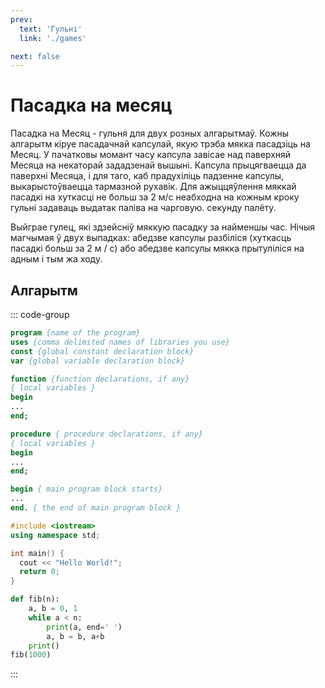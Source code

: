 ```yaml
---
prev:
  text: 'Гульні'
  link: './games'

next: false
---
```


# Пасадка на месяц
Пасадка на Месяц - гульня для двух розных алгарытмаў. Кожны алгарытм
кіруе пасадачнай капсулай, якую трэба мякка пасадзіць на Месяц. У
пачатковы момант часу капсула завісае над паверхняй Месяца на
некаторай зададзенай вышыні. Капсула прыцягваецца да паверхні Месяца, і
для таго, каб прадухіліць падзенне капсулы, выкарыстоўваецца тармазной
рухавік. Для ажыццяўлення мяккай пасадкі на хуткасці не больш за 2 м/с
неабходна на кожным кроку гульні задаваць выдатак паліва на чарговую.
секунду палёту.

Выйграе гулец, які здзейсніў мяккую пасадку за найменшы час.
Нічыя магчымая ў двух выпадках: абедзве капсулы разбіліся (хуткасць пасадкі
больш за 2 м / с) або абедзве капсулы мякка прытуліліся на адным і тым жа ходу.

## Алгарытм
::: code-group
```pascal
program {name of the program}
uses {comma delimited names of libraries you use}
const {global constant declaration block}
var {global variable declaration block}

function {function declarations, if any}
{ local variables }
begin
...
end;

procedure { procedure declarations, if any}
{ local variables }
begin
...
end;

begin { main program block starts}
...
end. { the end of main program block }
```

```cpp
#include <iostream>
using namespace std;

int main() {
  cout << "Hello World!";
  return 0;
}
```

```python
def fib(n):
    a, b = 0, 1
    while a < n:
        print(a, end=' ')
        a, b = b, a+b
    print()
fib(1000)
```
:::
